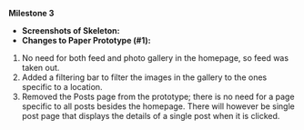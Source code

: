 __Milestone 3__
* __Screenshots of Skeleton:__
* __Changes to Paper Prototype (#1):__ 
1. No need for both feed and photo gallery in the homepage, so feed was taken out. 
2. Added a filtering bar to filter the images in the gallery to the ones specific to a location. 
3. Removed the Posts page from the prototype; there is no need for a page specific to all posts besides the homepage. There will however be
   single post page that displays the details of a single post when it is clicked. 
